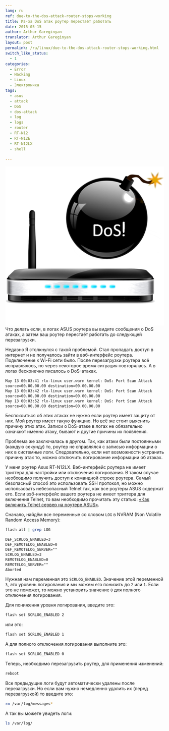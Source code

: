 ```yaml
---
lang: ru
ref: due-to-the-dos-attack-router-stops-working
title: Из-за DoS атак роутер перестаёт работать
date: 2015-05-15
author: Arthur Gareginyan
translator: Arthur Gareginyan
layout: post
permalink: /ru/linux/due-to-the-dos-attack-router-stops-working.html
switch_like_status:
  - 1
categories:
  - Error
  - Hacking
  - Linux
  - Электроника
tags:
  - asus
  - attack
  - DoS
  - dos-attack
  - log
  - logs
  - router
  - RT-N12
  - RT-N12E
  - RT-N12LX
  - shell

---
```


![thumb](/images/thumbnail/DoS-attack-and-wireless-router.png)
Что делать если, в логах ASUS роутера вы видите сообщения о DoS атаках, а затем ваш роутер перестаёт работать до следующей перезагрузки.


Недавно Я столкнулся с такой проблемой. Стал пропадать доступ в интернет и не получалось зайти в вэб-интерфейс роутера. Подключение к Wi-Fi сети было. После перезагрузки роутера всё исправлялось, но через некоторое время ситуация повторялась. А в логах бесконечно писалось о DoS-атаках.

	May 13 00:03:41 rlx-linux user.warn kernel: DoS: Port Scan Attack source=00.00.00.00 destination=00.00.00.00
	May 13 00:03:42 rlx-linux user.warn kernel: DoS: Port Scan Attack source=00.00.00.00 destination=00.00.00.00
	May 13 00:03:52 rlx-linux user.warn kernel: DoS: Port Scan Attack source=00.00.00.00 destination=00.00.00.00

Беспокоиться об этих атаках не нужно если роутер имеет защиту от них. Мой роутер имеет такую функцию. Но всё же стоит выяснить причину этих атак. Записи о DoS-атаке в логах не обязательно означают именно атаку, бывают и другие причины их появления.

Проблема же заключалась в другом. Так, как атаки были постоянными (каждую секунду) то, роутер не справлялся с записью информации о них в системные логи. Следовательно, если нет возможности устранить причину атак то, можно отключить логирование информации об атаках.

У меня роутер Asus RT-N12LX. Вэб-интерфейс роутера не имеет триггера для настройки или отключения логирования. В таком случае необходимо получить доступ к командной строке роутера. Самый безопасный способ это использовать SSH протокол, но можно использовать небезопасный Telnet так, как все роутеры ASUS содержат его. Если вэб-интерфейс вашего роутера не имеет триггера для включения Telnet, то вам необходимо прочитать эту статью: <a href="http://mycyberuniverse.com/linux/enable-telnet-on-the-asus-rt-n12e-lx-router.html" target="_blank">«Как включить Telnet сервер на роутере ASUS»</a>.


Сначало, найдём все переменные со словом `LOG` в NVRAM (Non Volatile Random Access Memory):

```sh
flash all | grep LOG
```

	DEF_SCRLOG_ENABLED=3
	DEF_REMOTELOG_ENABLED=0
	DEF_REMOTELOG_SERVER=""
	SCRLOG_ENABLED=3
	REMOTELOG_ENABLED=0
	REMOTELOG_SERVER=""
	Aborted

Нужная нам переменная это `SCRLOG_ENABLED`. Значение этой переменной `3`, это уровень логирования и мы можем его понизить до `2` или `1`. Если это не поможет, то можно установить значение `0` для полного отключения логирования.

Для понижения уровня логирования, введите это:

```sh
flash set SCRLOG_ENABLED 2
```

или это:

```sh
flash set SCRLOG_ENABLED 1
```

А для полного отключения логирования выполните это:

```sh
flash set SCRLOG_ENABLED 0
```

Теперь, необходимо перезагрузить роутер, для применения изменений:

```sh
reboot
```

Все предыдущие логи будут автоматически удалены после перезагрузки. Но если вам нужно немедленно удалить их (перед перезагрузкой) то введите это:

```sh
rm /var/log/messages*
```

А так вы можете увидеть логи:

```sh
ls /var/log/
```
